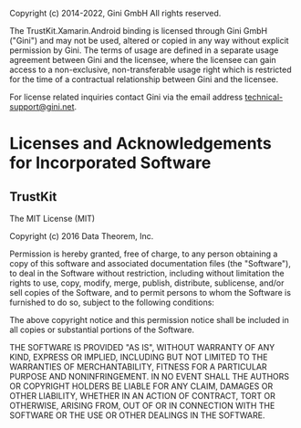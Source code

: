 Copyright (c) 2014-2022, Gini GmbH
All rights reserved.

The TrustKit.Xamarin.Android binding is licensed through Gini GmbH ("Gini") and may not be
used, altered or copied in any way without explicit permission by Gini. The
terms of usage are defined in a separate usage agreement between Gini and the
licensee, where the licensee can gain access to a non-exclusive,
non-transferable usage right which is restricted for the time of a contractual
relationship between Gini and the licensee.

For license related inquiries contact Gini via the email address
technical-support@gini.net.

# Licenses and Acknowledgements for Incorporated Software

## TrustKit

  The MIT License (MIT)
  
  Copyright (c) 2016 Data Theorem, Inc.
  
  Permission is hereby granted, free of charge, to any person obtaining a copy
  of this software and associated documentation files (the "Software"), to deal
  in the Software without restriction, including without limitation the rights
  to use, copy, modify, merge, publish, distribute, sublicense, and/or sell
  copies of the Software, and to permit persons to whom the Software is
  furnished to do so, subject to the following conditions:
  
  The above copyright notice and this permission notice shall be included in
  all copies or substantial portions of the Software.
  
  THE SOFTWARE IS PROVIDED "AS IS", WITHOUT WARRANTY OF ANY KIND, EXPRESS OR
  IMPLIED, INCLUDING BUT NOT LIMITED TO THE WARRANTIES OF MERCHANTABILITY,
  FITNESS FOR A PARTICULAR PURPOSE AND NONINFRINGEMENT. IN NO EVENT SHALL THE
  AUTHORS OR COPYRIGHT HOLDERS BE LIABLE FOR ANY CLAIM, DAMAGES OR OTHER
  LIABILITY, WHETHER IN AN ACTION OF CONTRACT, TORT OR OTHERWISE, ARISING FROM,
  OUT OF OR IN CONNECTION WITH THE SOFTWARE OR THE USE OR OTHER DEALINGS IN
  THE SOFTWARE.
